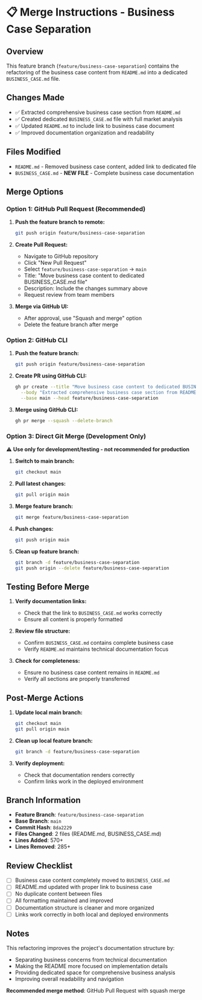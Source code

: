 # 📋 Merge Instructions - Business Case Separation

## Overview
This feature branch (`feature/business-case-separation`) contains the refactoring of the business case content from `README.md` into a dedicated `BUSINESS_CASE.md` file.

## Changes Made
- ✅ Extracted comprehensive business case section from `README.md`
- ✅ Created dedicated `BUSINESS_CASE.md` file with full market analysis
- ✅ Updated `README.md` to include link to business case document
- ✅ Improved documentation organization and readability

## Files Modified
- `README.md` - Removed business case content, added link to dedicated file
- `BUSINESS_CASE.md` - **NEW FILE** - Complete business case documentation

## Merge Options

### Option 1: GitHub Pull Request (Recommended)

1. **Push the feature branch to remote:**
   ```bash
   git push origin feature/business-case-separation
   ```

2. **Create Pull Request:**
   - Navigate to GitHub repository
   - Click "New Pull Request"
   - Select `feature/business-case-separation` → `main`
   - Title: "Move business case content to dedicated BUSINESS_CASE.md file"
   - Description: Include the changes summary above
   - Request review from team members

3. **Merge via GitHub UI:**
   - After approval, use "Squash and merge" option
   - Delete the feature branch after merge

### Option 2: GitHub CLI

1. **Push the feature branch:**
   ```bash
   git push origin feature/business-case-separation
   ```

2. **Create PR using GitHub CLI:**
   ```bash
   gh pr create --title "Move business case content to dedicated BUSINESS_CASE.md file" \
     --body "Extracted comprehensive business case section from README.md into dedicated BUSINESS_CASE.md file. Improves documentation organization and readability." \
     --base main --head feature/business-case-separation
   ```

3. **Merge using GitHub CLI:**
   ```bash
   gh pr merge --squash --delete-branch
   ```

### Option 3: Direct Git Merge (Development Only)

⚠️ **Use only for development/testing - not recommended for production**

1. **Switch to main branch:**
   ```bash
   git checkout main
   ```

2. **Pull latest changes:**
   ```bash
   git pull origin main
   ```

3. **Merge feature branch:**
   ```bash
   git merge feature/business-case-separation
   ```

4. **Push changes:**
   ```bash
   git push origin main
   ```

5. **Clean up feature branch:**
   ```bash
   git branch -d feature/business-case-separation
   git push origin --delete feature/business-case-separation
   ```

## Testing Before Merge

1. **Verify documentation links:**
   - Check that the link to `BUSINESS_CASE.md` works correctly
   - Ensure all content is properly formatted

2. **Review file structure:**
   - Confirm `BUSINESS_CASE.md` contains complete business case
   - Verify `README.md` maintains technical documentation focus

3. **Check for completeness:**
   - Ensure no business case content remains in `README.md`
   - Verify all sections are properly transferred

## Post-Merge Actions

1. **Update local main branch:**
   ```bash
   git checkout main
   git pull origin main
   ```

2. **Clean up local feature branch:**
   ```bash
   git branch -d feature/business-case-separation
   ```

3. **Verify deployment:**
   - Check that documentation renders correctly
   - Confirm links work in the deployed environment

## Branch Information

- **Feature Branch**: `feature/business-case-separation`
- **Base Branch**: `main`
- **Commit Hash**: `8da2229`
- **Files Changed**: 2 files (README.md, BUSINESS_CASE.md)
- **Lines Added**: 570+
- **Lines Removed**: 285+

## Review Checklist

- [ ] Business case content completely moved to `BUSINESS_CASE.md`
- [ ] README.md updated with proper link to business case
- [ ] No duplicate content between files
- [ ] All formatting maintained and improved
- [ ] Documentation structure is cleaner and more organized
- [ ] Links work correctly in both local and deployed environments

## Notes

This refactoring improves the project's documentation structure by:
- Separating business concerns from technical documentation
- Making the README more focused on implementation details
- Providing dedicated space for comprehensive business analysis
- Improving overall readability and navigation

**Recommended merge method**: GitHub Pull Request with squash merge 
